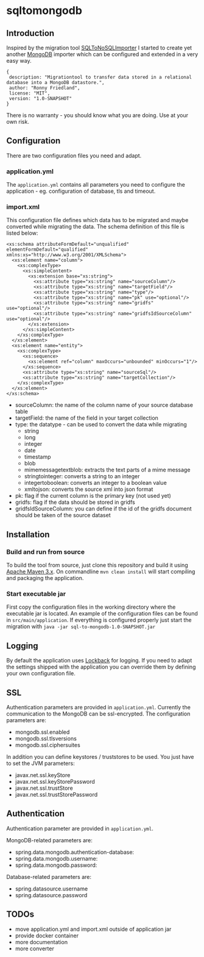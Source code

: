 # sqltomongodb

## Introduction

Inspired by the migration tool [SQLToNoSQLImporter](https://github.com/msathis/SQLToNoSQLImporter) I started to create yet another [MongoDB](https://www.mongodb.com/) importer which can be configured and extended in a very easy way.

    {
     description: "Migrationtool to transfer data stored in a relational database into a MongoDB datastore.",
     author: "Ronny Friedland",
     license: "MIT",
     version: "1.0-SNAPSHOT"
    }

There is no warranty - you should know what you are doing. Use at your own risk.

## Configuration

There are two configuration files you need and adapt.

### application.yml

The ``application.yml`` contains all parameters you need to configure the application - eg. configuration of database, tls and timeout.

### import.xml

This configuration file defines which data has to be migrated and maybe converted while migrating the data.
The schema definition of this file is listed below:


    <xs:schema attributeFormDefault="unqualified" elementFormDefault="qualified" xmlns:xs="http://www.w3.org/2001/XMLSchema">
      <xs:element name="column">
        <xs:complexType>
          <xs:simpleContent>
            <xs:extension base="xs:string">
              <xs:attribute type="xs:string" name="sourceColumn"/>
              <xs:attribute type="xs:string" name="targetField"/>
              <xs:attribute type="xs:string" name="type"/>
              <xs:attribute type="xs:string" name="pk" use="optional"/>
              <xs:attribute type="xs:string" name="gridfs" use="optional"/>
              <xs:attribute type="xs:string" name="gridfsIdSourceColumn" use="optional"/>
            </xs:extension>
          </xs:simpleContent>
        </xs:complexType>
      </xs:element>
      <xs:element name="entity">
        <xs:complexType>
          <xs:sequence>
            <xs:element ref="column" maxOccurs="unbounded" minOccurs="1"/>
          </xs:sequence>
          <xs:attribute type="xs:string" name="sourceSql"/>
          <xs:attribute type="xs:string" name="targetCollection"/>
        </xs:complexType>
      </xs:element>
    </xs:schema>

- sourceColumn: the name of the column name of your source database table
- targetField: the name of the field in your target collection
- type: the datatype - can be used to convert the data while migrating
  - string
  - long
  - integer
  - date
  - timestamp
  - blob
  - mimemessagetextblob: extracts the text parts of a mime message
  - stringtointeger: converts a string to an integer
  - integertoboolean: converts an integer to a boolean value
  - xmltojson: converts the source xml into json format
- pk: flag if the current column is the primary key (not used yet)
- gridfs: flag if the data should be stored in gridfs
- gridfsIdSourceColumn: you can define if the id of the gridfs document should be taken of the source dataset

## Installation

### Build and run from source

To build the tool from source, just clone this repository and build it using [Apache Maven 3.x](https://maven.apache.org/). On commandline ``mvn clean install`` will start compiling and packaging the application.

### Start executable jar

First copy the configuration files in the working directory where the executable jar is located. An example of the configuration files can be found in ``src/main/application``. If everything is configured properly just start the migration with ``java -jar sql-to-mongodb-1.0-SNAPSHOT.jar``

## Logging

By default the application uses [Lockback](https://logback.qos.ch/) for logging. If you need to adapt the settings shipped with the application you can override them by defining your own configuration file.

## SSL

Authentication parameters are provided in ``application.yml``. 
Currently the communication to the MongoDB can be ssl-encrypted. The configuration parameters are:

- mongodb.ssl.enabled
- mongodb.ssl.tlsversions
- mongodb.ssl.ciphersuites

In addition you can define keystores / truststores to be used. You just have to set the JVM parameters:

- javax.net.ssl.keyStore
- javax.net.ssl.keyStorePassword
- javax.net.ssl.trustStore
- javax.net.ssl.trustStorePassword

## Authentication

Authentication parameter are provided in ``application.yml``. 

MongoDB-related parameters are:
- spring.data.mongodb.authentication-database:
- spring.data.mongodb.username:
- spring.data.mongodb.password:

Database-related parameters are:
- spring.datasource.username
- spring.datasource.password

## TODOs

- move application.yml and import.xml outside of application jar  
- provide docker container  
- more documentation  
- more converter